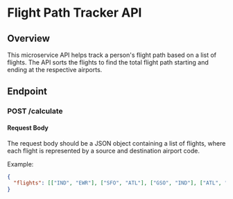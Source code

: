 # Flight Path Tracker API

## Overview

This microservice API helps track a person's flight path based on a list of flights. The API sorts the flights to find the total flight path starting and ending at the respective airports.

## Endpoint

### POST /calculate

#### Request Body

The request body should be a JSON object containing a list of flights, where each flight is represented by a source and destination airport code.

Example:
```json
{
  "flights": [["IND", "EWR"], ["SFO", "ATL"], ["GSO", "IND"], ["ATL", "GSO"]]
}
